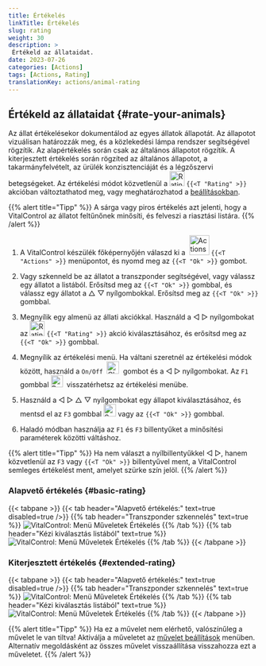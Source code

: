```yaml
---
title: Értékelés
linkTitle: Értékelés
slug: rating
weight: 30
description: >
 Értékeld az állataidat.
date: 2023-07-26
categories: [Actions]
tags: [Actions, Rating]
translationKey: actions/animal-rating
---
```


## Értékeld az állataidat {#rate-your-animals}

Az állat értékelésekor dokumentálod az egyes állatok állapotát. Az állapotot vizuálisan határozzák meg, és a közlekedési lámpa rendszer segítségével rögzítik. Az alapértékelés során csak az általános állapotot rögzítik. A kiterjesztett értékelés során rögzíted az általános állapotot, a takarmányfelvételt, az ürülék konzisztenciáját és a légzőszervi betegségeket. Az értékelési módot közvetlenül a <img src="/icons/actions/rating.svg" width="30" align="bottom" alt="Rating" /> `{{<T "Rating" >}}` akcióban változtathatod meg, vagy meghatározhatod a [beállításokban](../../settings/data-acquisition/#mode-of-animal-rating).

{{% alert title="Tipp" %}}
A sárga vagy piros értékelés azt jelenti, hogy a VitalControl az állatot feltűnőnek minősíti, és felveszi a riasztási listára.
{{% /alert %}}

1. A VitalControl készülék főképernyőjén válaszd ki a &nbsp;<img src="/icons/actions.svg" width="40" align="bottom" alt="Actions" /> `{{<T "Actions" >}}` menüpontot, és nyomd meg az `{{<T "Ok" >}}` gombot.

2. Vagy szkenneld be az állatot a transzponder segítségével, vagy válassz egy állatot a listából. Erősítsd meg az `{{<T "Ok" >}}` gombbal, és válassz egy állatot a △ ▽ nyílgombokkal. Erősítsd meg az `{{<T "Ok" >}}` gombbal.

3. Megnyílik egy almenü az állati akciókkal. Használd a ◁ ▷ nyílgombokat az <img src="/icons/actions/rating.svg" width="30" align="bottom" alt="Rating" /> `{{<T "Rating" >}}` akció kiválasztásához, és erősítsd meg az `{{<T "Ok" >}}` gombbal.

4. Megnyílik az értékelési menü. Ha váltani szeretnél az értékelési módok között, használd a `On/Off` &nbsp;<img src="/icons/gear.svg" width="25" align="bottom" alt="Chain-of-actions" />&nbsp; gombot és a ◁ ▷ nyílgombokat. Az `F1` gombbal <img src="/icons/footer/exit.svg" width="24" align="bottom" alt="Back" />&nbsp; visszatérhetsz az értékelési menübe.

5. Használd a ◁ ▷ △ ▽ nyílgombokat egy állapot kiválasztásához, és mentsd el az `F3` gombbal <img src="/icons/footer/save.svg" width="25" align="bottom" alt="Save" /> vagy az `{{<T "Ok" >}}` gombbal.

6. Haladó módban használja az `F1` és `F3` billentyűket a minősítési paraméterek közötti váltáshoz.

{{% alert title="Tipp" %}}
Ha nem választ a nyílbillentyűkkel ◁ ▷, hanem közvetlenül az `F3` vagy `{{<T "Ok" >}}` billentyűvel ment, a VitalControl semleges értékelést ment, amelyet szürke szín jelöl.
{{% /alert %}}

### Alapvető értékelés {#basic-rating}

{{< tabpane >}}
{{< tab header="Alapvető értékelés:" text=true disabled=true />}}
{{% tab header="Transzponder szkennelés" text=true %}}
![VitalControl: Menü Műveletek Értékelés](../images/basicrating-scan.png "Alapvető értékelés")
{{% /tab %}}
{{% tab header="Kézi kiválasztás listából" text=true %}}
![VitalControl: Menü Műveletek Értékelés](../images/basicrating.png "Alapvető értékelés")
{{% /tab %}}
{{< /tabpane >}}

### Kiterjesztett értékelés {#extended-rating}

{{< tabpane >}}
{{< tab header="Alapvető értékelés:" text=true disabled=true />}}
{{% tab header="Transzponder szkennelés" text=true %}}
![VitalControl: Menü Műveletek Értékelés](../images/extendedrating-scan.png "Kiterjesztett értékelés")
{{% /tab %}}
{{% tab header="Kézi kiválasztás listából" text=true %}}
![VitalControl: Menü Műveletek Értékelés](../images/extendedrating.png "Kiterjesztett értékelés")
{{% /tab %}}
{{< /tabpane >}}

{{% alert title="Tipp" %}}
Ha ez a művelet nem elérhető, valószínűleg a művelet le van tiltva! Aktiválja a műveletet az [művelet beállítások](../setting/) menüben. Alternatív megoldásként az összes művelet visszaállítása visszahozza ezt a műveletet.
{{% /alert %}}
